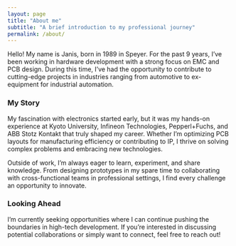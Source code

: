 ```yaml
---
layout: page
title: "About me"
subtitle: "A brief introduction to my professional journey"
permalink: /about/
---
```


Hello! My name is Janis, born in 1989 in Speyer. For the past 9 years, I’ve been working in hardware development with a strong focus on EMC and PCB design. During this time, I’ve had the opportunity to contribute to cutting-edge projects in industries ranging from automotive to ex-equipment for industrial automation.

### My Story

My fascination with electronics started early, but it was my hands-on experience at Kyoto University, Infineon Technologies, Pepperl+Fuchs, and ABB Stotz Kontakt that truly shaped my career. Whether I’m optimizing PCB layouts for manufacturing efficiency or contributing to IP, I thrive on solving complex problems and embracing new technologies.

Outside of work, I’m always eager to learn, experiment, and share knowledge. From designing prototypes in my spare time to collaborating with cross-functional teams in professional settings, I find every challenge an opportunity to innovate.

### Looking Ahead

I’m currently seeking opportunities where I can continue pushing the boundaries in high-tech development. If you’re interested in discussing potential collaborations or simply want to connect, feel free to reach out!